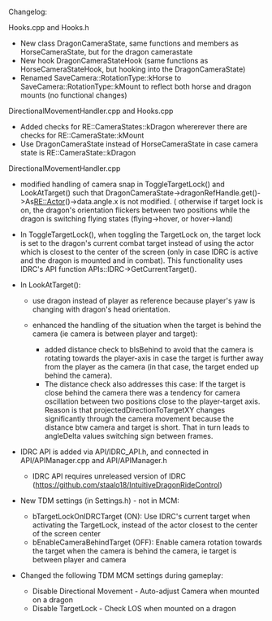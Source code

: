 Changelog:

Hooks.cpp and Hooks.h
* New class DragonCameraState, same functions and members as HorseCameraState, but for the dragon camerastate
* New hook DragonCameraStateHook (same functions as HorseCameraStateHook, but hooking into the DragonCameraState)
* Renamed SaveCamera::RotationType::kHorse to SaveCamera::RotationType::kMount to reflect both horse and dragon mounts (no functional changes)

DirectionalMovementHandler.cpp and Hooks.cpp
* Added checks for RE::CameraStates::kDragon whererever there are checks for RE::CameraState::kMount
* Use DragonCameraState instead of HorseCameraState in case camera state is RE::CameraState::kDragon

DirectionalMovementHandler.cpp
* modified handling of camera snap in ToggleTargetLock() and LookAtTarget() such that DragonCameraState->dragonRefHandle.get()->As<RE::Actor>()->data.angle.x is not modified.
( otherwise if target lock is on, the dragon's orientation flickers between two positions while the dragon is switching flying states (flying->hover, or hover->land)
* In ToggleTargetLock(), when toggling the TargetLock on, the target lock is set to the dragon's current combat target instead of using the actor which is closest to the center of the screen
 (only in case IDRC is active and the dragon is mounted and in combat). This functionality uses IDRC's API function APIs::IDRC->GetCurrentTarget().
* In LookAtTarget(): 
  - use dragon instead of player as reference because player's yaw is changing with dragon's head orientation.

  - enhanced the handling of the situation when the target is behind the camera (ie camera is between player and target):
    - added distance check to bIsBehind to avoid that the camera is rotating towards the player-axis in case the target is further away from the player as the camera
  (in that case, the target ended up behind the camera).  
    - The distance check also addresses this case: If the target is close behind the camera there was a tendency for camera oscillation between two positions close to the player-target axis. Reason is that projectedDirectionToTargetXY changes significantly through the camera movement because the distance btw camera and target is short. That in turn leads to angleDelta values switching sign between frames.

 * IDRC API is added via API/IDRC_API.h, and connected in API/APIManager.cpp and API/APIManager.h 
    * IDRC API requires unreleased version of IDRC (https://github.com/staalo18/IntuitiveDragonRideControl)

* New TDM settings (in Settings.h) - not in MCM:
    * bTargetLockOnIDRCTarget (ON): Use IDRC's current target when activating the TargetLock, instead of the actor closest to the center of the screen center
    * bEnableCameraBehindTarget (OFF): Enable camera rotation towards the target when the camera is behind the camera, ie target is between player and camera

* Changed the following TDM MCM settings during gameplay:
    * Disable Directional Movement  - Auto-adjust Camera when mounted on a dragon
    * Disable TargetLock - Check LOS when mounted on a dragon